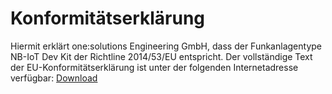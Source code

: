 # Konformitätserklärung

Hiermit erklärt one:solutions Engineering GmbH, dass der Funkanlagentype NB-IoT Dev Kit der Richtline 2014/53/EU entspricht. 
Der vollständige Text der EU-Konformitätserklärung ist unter der folgenden Internetadresse verfügbar: [Download](documents/NBIoT-IoT-Pilot_EU-Konformitaetserklaerung.pdf)
